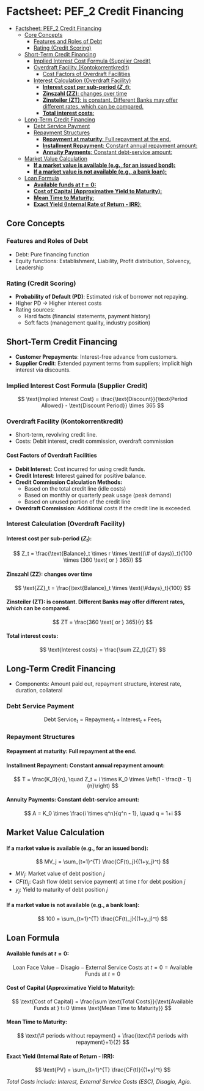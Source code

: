# Factsheet: PEF_2 Credit Financing
- [Factsheet: PEF\_2 Credit Financing](#factsheet-pef_2-credit-financing)
  - [Core Concepts](#core-concepts)
    - [Features and Roles of Debt](#features-and-roles-of-debt)
    - [Rating (Credit Scoring)](#rating-credit-scoring)
  - [Short-Term Credit Financing](#short-term-credit-financing)
    - [Implied Interest Cost Formula (Supplier Credit)](#implied-interest-cost-formula-supplier-credit)
    - [Overdraft Facility (Kontokorrentkredit)](#overdraft-facility-kontokorrentkredit)
      - [Cost Factors of Overdraft Facilities](#cost-factors-of-overdraft-facilities)
    - [Interest Calculation (Overdraft Facility)](#interest-calculation-overdraft-facility)
      - [**Interest cost per sub-period ($Z\_t$)**:](#interest-cost-per-sub-period-z_t)
      - [**Zinszahl (ZZ)**: changes over time](#zinszahl-zz-changes-over-time)
      - [**Zinsteiler (ZT)**: is constant. Different Banks may offer different rates, which can be compared.](#zinsteiler-zt-is-constant-different-banks-may-offer-different-rates-which-can-be-compared)
      - [**Total interest costs**:](#total-interest-costs)
  - [Long-Term Credit Financing](#long-term-credit-financing)
    - [Debt Service Payment](#debt-service-payment)
    - [Repayment Structures](#repayment-structures)
      - [**Repayment at maturity**: Full repayment at the end.](#repayment-at-maturity-full-repayment-at-the-end)
      - [**Installment Repayment**: Constant annual repayment amount:](#installment-repayment-constant-annual-repayment-amount)
      - [**Annuity Payments**: Constant debt-service amount:](#annuity-payments-constant-debt-service-amount)
  - [Market Value Calculation](#market-value-calculation)
      - [**If a market value is available (e.g., for an issued bond):**](#if-a-market-value-is-available-eg-for-an-issued-bond)
      - [**If a market value is not available (e.g., a bank loan):**](#if-a-market-value-is-not-available-eg-a-bank-loan)
  - [Loan Formula](#loan-formula)
      - [**Available funds at $t=0$:**](#available-funds-at-t0)
      - [**Cost of Capital (Approximative Yield to Maturity):**](#cost-of-capital-approximative-yield-to-maturity)
      - [**Mean Time to Maturity**:](#mean-time-to-maturity)
      - [**Exact Yield (Internal Rate of Return - IRR)**:](#exact-yield-internal-rate-of-return---irr)


## Core Concepts

### Features and Roles of Debt
- Debt: Pure financing function
- Equity functions: Establishment, Liability, Profit distribution, Solvency, Leadership

### Rating (Credit Scoring)
- **Probability of Default (PD)**: Estimated risk of borrower not repaying.
- Higher PD → Higher interest costs
- Rating sources:
  - Hard facts (financial statements, payment history)
  - Soft facts (management quality, industry position)

## Short-Term Credit Financing
- **Customer Prepayments**: Interest-free advance from customers.
- **Supplier Credit**: Extended payment terms from suppliers; implicit high interest via discounts.

### Implied Interest Cost Formula (Supplier Credit)
$$
\text{Implied Interest Cost} = \frac{\text{Discount}}{\text{Period Allowed} - \text{Discount Period}} \times 365
$$

### Overdraft Facility (Kontokorrentkredit)
- Short-term, revolving credit line.
- Costs: Debit interest, credit commission, overdraft commission

#### Cost Factors of Overdraft Facilities
- **Debit Interest**: Cost incurred for using credit funds.
- **Credit Interest**: Interest gained for positive balance.
- **Credit Commission Calculation Methods:**
  - Based on the total credit line (idle costs)
  - Based on monthly or quarterly peak usage (peak demand)
  - Based on unused portion of the credit line
- **Overdraft Commission**: Additional costs if the credit line is exceeded.

### Interest Calculation (Overdraft Facility)
#### **Interest cost per sub-period ($Z_t$)**:
$$
Z_t = \frac{\text{Balance}_t \times r \times \text{(\# of days)}_t}{100 \times (360 \text{ or } 365)}
$$

#### **Zinszahl (ZZ)**: changes over time

$$
\text{ZZ}_t = \frac{\text{Balance}_t \times \text{\#days}_t}{100}
$$

#### **Zinsteiler (ZT)**: is constant. Different Banks may offer different rates, which can be compared.

$$
ZT = \frac{360 \text{ or } 365}{r}
$$

#### **Total interest costs**:

$$
\text{Interest costs} = \frac{\sum ZZ_t}{ZT}
$$

## Long-Term Credit Financing
- Components: Amount paid out, repayment structure, interest rate, duration, collateral

### Debt Service Payment
$$
\text{Debt Service}_t = \text{Repayment}_t + \text{Interest}_t + \text{Fees}_t
$$

### Repayment Structures
#### **Repayment at maturity**: Full repayment at the end.
#### **Installment Repayment**: Constant annual repayment amount:
$$
T = \frac{K_0}{n}, \quad Z_t = i \times K_0 \times \left(1 - \frac{t - 1}{n}\right)
$$

#### **Annuity Payments**: Constant debt-service amount:
$$
A = K_0 \times \frac{i \times q^n}{q^n - 1}, \quad q = 1+i
$$

## Market Value Calculation
#### **If a market value is available (e.g., for an issued bond):**
$$
MV_j = \sum_{t=1}^{T} \frac{CF(t)_j}{(1+y_j)^t}
$$
  - $MV_j$: Market value of debt position $j$
  - $CF(t)_j$: Cash flow (debt service payment) at time $t$ for debt position $j$
  - $y_j$: Yield to maturity of debt position $j$

#### **If a market value is not available (e.g., a bank loan):**
$$
100 = \sum_{t=1}^{T} \frac{CF(t)_j}{(1+y_j)^t}
$$

## Loan Formula
#### **Available funds at $t=0$:**
$$
\text{Loan Face Value} - \text{Disagio} - \text{External Service Costs at } t=0 = \text{Available Funds at } t=0
$$

#### **Cost of Capital (Approximative Yield to Maturity):**
$$
\text{Cost of Capital} = \frac{\sum \text{Total Costs}}{\text{Available Funds at } t=0 \times \text{Mean Time to Maturity}}
$$

#### **Mean Time to Maturity**:
$$
\text{\# periods without repayment} + \frac{\text{\# periods with repayment}+1}{2}
$$


#### **Exact Yield (Internal Rate of Return - IRR)**:
$$
\text{PV} = \sum_{t=1}^{T} \frac{CF(t)}{(1+y)^t}
$$

_Total Costs include: Interest, External Service Costs (ESC), Disagio, Agio._